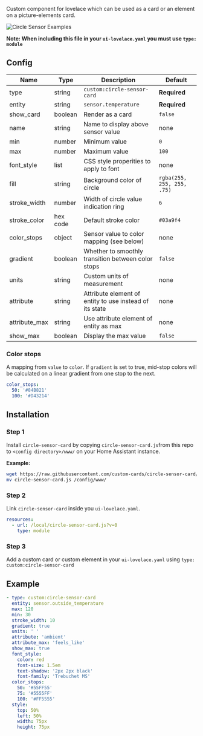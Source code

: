 Custom component for lovelace which can be used as a card or an element on a picture-elements card.

![Circle Sensor Examples](circle-sensor.png)

**Note: When including this file in your `ui-lovelace.yaml` you must use `type: module`**

## Config

| Name | Type | Description | Default
| ---- | ---- | ----------- | -------
| type | string | `custom:circle-sensor-card` | **Required**
| entity | string | `sensor.temperature` | **Required**
| show_card | boolean | Render as a card | `false`
| name | string | Name to display above sensor value | none
| min | number | Minimum value | `0`
| max | number | Maximum value | `100`
| font_style | list | CSS style properities to apply to font | none
| fill | string | Background color of circle | `rgba(255, 255, 255, .75)`
| stroke_width | number | Width of circle value indication ring | `6`
| stroke_color | hex code | Default stroke color | `#03a9f4`
| color_stops | object | Sensor value to color mapping (see below) | none
| gradient | boolean | Whether to smoothly transition between color stops | `false`
| units | string | Custom units of measurement | none
| attribute | string | Attribute element of entity to use instead of its state | none
| attribute_max | string | Use attribute element of entity as max | none
| show_max | boolean | Display the max value | `false`

### Color stops
A mapping from `value` to `color`. If `gradient` is set to true, mid-stop colors will be
calculated on a linear gradient from one stop to the next.

```yaml
color_stops:
  50: '#84B821'
  100: '#D43214' 
```

## Installation

### Step 1

Install `circle-sensor-card` by copying `circle-sensor-card.js`from this repo to `<config directory>/www/` on your Home Assistant instance.

**Example:**

```bash
wget https://raw.githubusercontent.com/custom-cards/circle-sensor-card/master/circle-sensor-card.js
mv circle-sensor-card.js /config/www/
```

### Step 2

Link `circle-sensor-card` inside you `ui-lovelace.yaml`.

```yaml
resources:
  - url: /local/circle-sensor-card.js?v=0
    type: module
```

### Step 3

Add a custom card or custom element in your `ui-lovelace.yaml` using `type: custom:circle-sensor-card`

## Example
```yaml
- type: custom:circle-sensor-card
  entity: sensor.outside_temperature
  max: 120
  min: 30
  stroke_width: 10
  gradient: true
  units: ' '
  attribute: 'ambient'
  attribute_max: 'feels_like'
  show_max: true
  font_style:
    color: red
    font-size: 1.5em
    text-shadow: '2px 2px black'
    font-family: 'Trebuchet MS'
  color_stops:
    50: '#55FF55'
    75: '#5555FF'
    100: '#FF5555'
  style:
    top: 50%
    left: 50%
    width: 75px
    height: 75px
```
